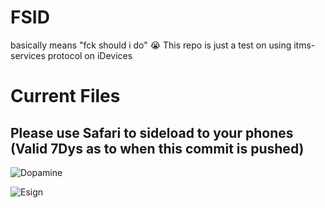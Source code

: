 # FSID
basically means "fck should i do" :sob:
This repo is just a test on using itms-services protocol on iDevices
# Current Files 
## Please use Safari to sideload to your phones (Valid 7Dys as to when this commit is pushed)
![Dopamine](itms-services://?action=download-manifest&url=http%3A%2F%2Fgithub.com%2FMineTurtlee%2Ffsid%2Fraw%2Frefs%2Fheads%2Fmain%2Fdopamine%2Fdopaminethirdz.plist)

![Esign](itms-services://?action=download-manifest&url=https%3A%2F%2Fgithub.com%2FMineTurtlee%2Ffsid%2Fraw%2Frefs%2Fheads%2Fmain%2Fesign-ios15%2Fdownloadtry.plist)
